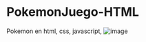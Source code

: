 # PokemonJuego-HTML
Pokemon en html, css, javascript, 
![image](https://user-images.githubusercontent.com/39413369/182707234-79943ec1-e162-4552-beb7-4e17bf083480.png)

